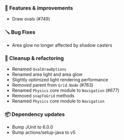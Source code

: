 ### 🚀 Features & improvements

- Draw ovals (#749)

### 🪛 Bug Fixes

- Area glow no longer affected by shadow casters

### 🧽 Cleanup & refactoring

- Renamed `OvalDrawOptions`
- Renamed area light and area glow
- Slightly optimized light rendering performance
- Removed parent from `Grid.Node` (#763)
- Renamed `Physics` core module to `Navigation` (#677)
- Removed `snapToGrid` methods
- Renamed `Physics` core module to `Navigation`

### 📦 Dependency updates

- Bump JUnit to 6.0.0
- Bump actions/setup-java to v5